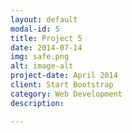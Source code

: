 ```yaml
---
layout: default
modal-id: 5
title: Project 5
date: 2014-07-14
img: safe.png
alt: image-alt
project-date: April 2014
client: Start Bootstrap
category: Web Development
description: 

---
```

